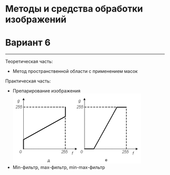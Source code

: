 # Методы и средства обработки изображений
# Вариант 6
---
Теоретическая часть:
- Метод пространственной области с применением масок

Практическая часть:
- Препарирование изображения
![alt text](https://github.com/alex-turantsev/Misoi_kontr1/blob/master/markdown/WF_shape_198.png "image preparing")
- Min-фильтр, max-фильтр, min-max-фильтр

